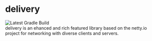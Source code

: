 # delivery
![Latest Gradle Build](https://github.com/AntiBotDeluxe/delivery/workflows/Latest%20Gradle%20Build/badge.svg)
<br>
delivery is an ehanced and rich featured library based on the netty.io project for networking with diverse clients and servers.
